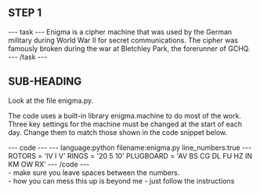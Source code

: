 <h2 class="c-project-heading--task">STEP 1</h2>
--- task ---
Enigma is a cipher machine that was used by the German military during World War II for secret communications. The cipher was famously broken during the war at Bletchley Park, the forerunner of GCHQ.
--- /task ---

<h2 class="c-project-heading--explain">SUB-HEADING</h2>
Look at the file enigma.py. 

The code uses a built-in library enigma.machine to do most of the work. 
Three key settings for the machine must be changed at the start of each day. 
Change them to match those shown in the code snippet below. 


<div class="c-project-code">
--- code ---
---
language:python
filename:enigma.py
line_numbers:true
---
ROTORS = 'IV I V'
RINGS = '20 5 10'
PLUGBOARD = 'AV BS CG DL FU HZ IN KM OW RX'
--- /code ---
</div>

<div class="c-project-callout c-project-callout--tip">
- make sure you leave spaces between the numbers.
</div>

<div class="c-project-callout c-project-callout--debug">
- how you can mess this up is beyond me
- just follow the instructions
</div>
